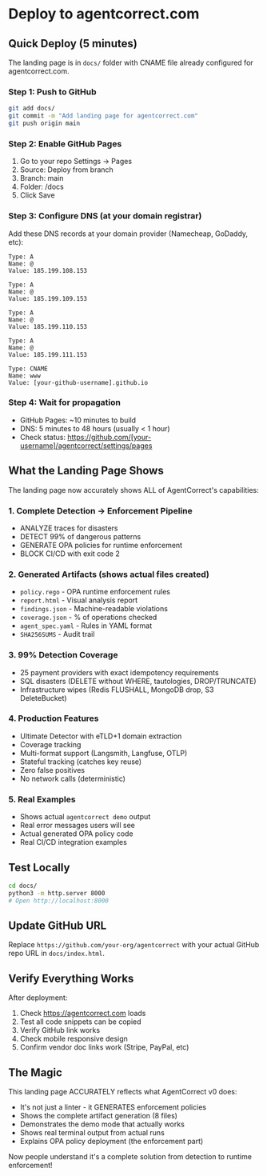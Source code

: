 # Deploy to agentcorrect.com

## Quick Deploy (5 minutes)

The landing page is in `docs/` folder with CNAME file already configured for agentcorrect.com.

### Step 1: Push to GitHub
```bash
git add docs/
git commit -m "Add landing page for agentcorrect.com"
git push origin main
```

### Step 2: Enable GitHub Pages
1. Go to your repo Settings → Pages
2. Source: Deploy from branch
3. Branch: main
4. Folder: /docs
5. Click Save

### Step 3: Configure DNS (at your domain registrar)
Add these DNS records at your domain provider (Namecheap, GoDaddy, etc):

```
Type: A
Name: @
Value: 185.199.108.153

Type: A  
Name: @
Value: 185.199.109.153

Type: A
Name: @
Value: 185.199.110.153

Type: A
Name: @
Value: 185.199.111.153

Type: CNAME
Name: www
Value: [your-github-username].github.io
```

### Step 4: Wait for propagation
- GitHub Pages: ~10 minutes to build
- DNS: 5 minutes to 48 hours (usually < 1 hour)
- Check status: https://github.com/[your-username]/agentcorrect/settings/pages

## What the Landing Page Shows

The landing page now accurately shows ALL of AgentCorrect's capabilities:

### 1. **Complete Detection → Enforcement Pipeline**
- ANALYZE traces for disasters
- DETECT 99% of dangerous patterns  
- GENERATE OPA policies for runtime enforcement
- BLOCK CI/CD with exit code 2

### 2. **Generated Artifacts** (shows actual files created)
- `policy.rego` - OPA runtime enforcement rules
- `report.html` - Visual analysis report
- `findings.json` - Machine-readable violations
- `coverage.json` - % of operations checked
- `agent_spec.yaml` - Rules in YAML format
- `SHA256SUMS` - Audit trail

### 3. **99% Detection Coverage**
- 25 payment providers with exact idempotency requirements
- SQL disasters (DELETE without WHERE, tautologies, DROP/TRUNCATE)
- Infrastructure wipes (Redis FLUSHALL, MongoDB drop, S3 DeleteBucket)

### 4. **Production Features**
- Ultimate Detector with eTLD+1 domain extraction
- Coverage tracking
- Multi-format support (Langsmith, Langfuse, OTLP)
- Stateful tracking (catches key reuse)
- Zero false positives
- No network calls (deterministic)

### 5. **Real Examples**
- Shows actual `agentcorrect demo` output
- Real error messages users will see
- Actual generated OPA policy code
- Real CI/CD integration examples

## Test Locally

```bash
cd docs/
python3 -m http.server 8000
# Open http://localhost:8000
```

## Update GitHub URL

Replace `https://github.com/your-org/agentcorrect` with your actual GitHub repo URL in `docs/index.html`.

## Verify Everything Works

After deployment:
1. Check https://agentcorrect.com loads
2. Test all code snippets can be copied
3. Verify GitHub link works
4. Check mobile responsive design
5. Confirm vendor doc links work (Stripe, PayPal, etc)

## The Magic

This landing page ACCURATELY reflects what AgentCorrect v0 does:
- It's not just a linter - it GENERATES enforcement policies
- Shows the complete artifact generation (8 files)
- Demonstrates the demo mode that actually works
- Shows real terminal output from actual runs
- Explains OPA policy deployment (the enforcement part)

Now people understand it's a complete solution from detection to runtime enforcement!